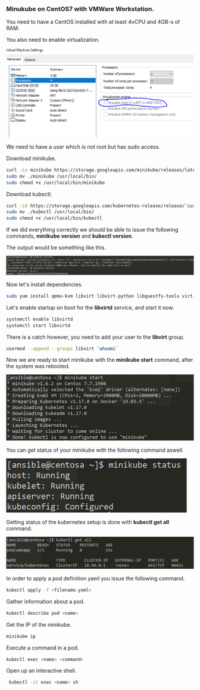 ### Minukube on CentOS7 with VMWare Workstation.

You need to have a CentOS installed with at least 4vCPU and 4GB-s of RAM.

You also need to enable virtualization.

![virt](./pics/virt.PNG)

We need to have a user which is not root but has sudo access.

Download minikube.

``` bash
curl -Lo minikube https://storage.googleapis.com/minikube/releases/latest/minikube-linux-amd64 
sudo mv ./minikube /usr/local/bin/
sudo chmod +x /usr/local/bin/minikube
```

Download kubectl.

``` bash
curl -LO https://storage.googleapis.com/kubernetes-release/release/`curl -s https://storage.googleapis.com/kubernetes-release/release/stable.txt`/bin/linux/amd64/kubectl
sudo mv ./kubectl /usr/local/bin/
sudo chmod +x /usr/local/bin/kubectl
```

If we did everything correctly we should be able to issue the following commands, **minikube version** and **kubectl version**.

The output would be something like this.

![version](./pics/version.PNG)

Now let's install dependencies.

``` bash
sudo yum install qemu-kvm libvirt libvirt-python libguestfs-tools virt-install -y
```

Let's enable startup on boot for the **libvirtd** service, and start it now.

``` bash
systemctl enable libvirtd
systemctl start libvirtd
```

There is a catch however, you need to add your user to the **libvirt** group. 

``` bash
usermod --append --groups libvirt `whoami`
```

Now we are ready to start minikube with the **minikube start** command, after the system was rebooted.

![start](./pics/start.PNG)

You can get status of your minikube with the following command aswell.

![status](./pics/status.PNG)

Getting status of the kubernetes setup is done with **kubectl get all** command.

![state](./pics/state.PNG)

In order to apply a pod definition yaml you issue the following command.

``` bash
kubectl apply -f <filename.yaml>
```

Gather information about a pod.

``` bash
kubectl describe pod <name>
```

Get the IP of the minikube.

``` bash
minikube ip
```

Execute a command in a pod.

``` bash
kubectl exec <name> <command>
```

Open up an interactive shell.

``` bash
 kubectl -it exec <name> sh
```
